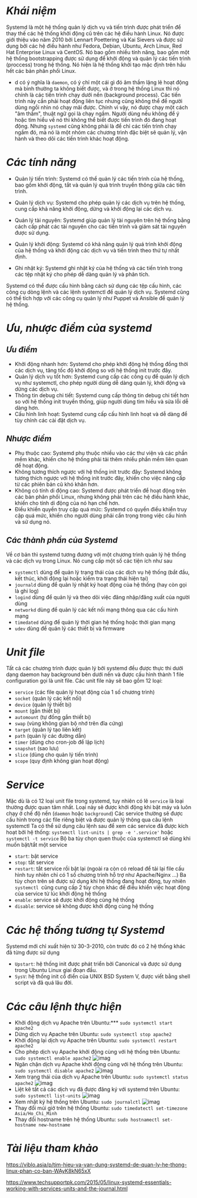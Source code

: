 # ***Khái niệm***
Systemd là một hệ thống quản lý dịch vụ và tiến trình được phát triển để thay thế các hệ thống khởi động cũ trên các hệ điều hành Linux. Nó được giới thiệu vào năm 2010 bởi Lennart Poettering và Kai Sievers và được sử dụng bởi các hệ điều hành như Fedora, Debian, Ubuntu, Arch Linux, Red Hat Enterprise Linux và CentOS.
Nó bao gồm nhiều tính năng, bao gồm một hệ thống bootstrapping được sử dụng để khởi động và quản lý các tiến trình (proccess) trong hệ thống. Nó hiện là hệ thống khởi tạo mặc định trên hầu hết các bản phân phối Linux.


- d có ý nghĩa là `daemon`, có ý chỉ một cái gì đó âm thầm lặng lẽ hoạt động mà bình thường ta không biết được, và ở trong hệ thống Linux thì nó chính là các tiến trình chạy dưới nền (background process). Các tiến trình này cần phải hoạt động liên tục nhưng cũng không thể để người dùng ngồi nhìn nó chạy mãi được. Chính vì vậy, nó được chạy một cách "âm thầm", thuật ngữ gọi là chạy ngầm. Người dùng nếu không để ý hoặc tìm hiểu về nó thì không thể biết được tiến trình đó đang hoạt động. Nhưng `systemd` cũng không phải là để chỉ các tiến trình chạy ngầm đó, mà nó là một nhóm các chương trình đặc biệt sẽ quản lý, vận hành và theo dõi các tiến trình khác hoạt động.
# ***Các tính năng***
- Quản lý tiến trình: Systemd có thể quản lý các tiến trình của hệ thống, bao gồm khởi động, tắt và quản lý quá trình truyền thông giữa các tiến trình.

- Quản lý dịch vụ: Systemd cho phép quản lý các dịch vụ trên hệ thống, cung cấp khả năng khởi động, dừng và khởi động lại các dịch vụ.

- Quản lý tài nguyên: Systemd giúp quản lý tài nguyên trên hệ thống bằng cách cấp phát các tài nguyên cho các tiến trình và giám sát tài nguyên được sử dụng.

- Quản lý khởi động: Systemd có khả năng quản lý quá trình khởi động của hệ thống và khởi động các dịch vụ và tiến trình theo thứ tự nhất định.

- Ghi nhật ký: Systemd ghi nhật ký của hệ thống và các tiến trình trong các tệp nhật ký cho phép dễ dàng quản lý và phân tích.

Systemd có thể được cấu hình bằng cách sử dụng các tệp cấu hình, các công cụ dòng lệnh và các lệnh systemctl để quản lý dịch vụ. Systemd cũng có thể tích hợp với các công cụ quản lý như Puppet và Ansible để quản lý hệ thống.
# ***Ưu, nhược điểm của systemd***
## ***Ưu điểm***
- Khởi động nhanh hơn: Systemd cho phép khởi động hệ thống đồng thời các dịch vụ, tăng tốc độ khởi động so với hệ thống init trước đây.
- Quản lý dịch vụ tốt hơn: Systemd cung cấp các công cụ để quản lý dịch vụ như systemctl, cho phép người dùng dễ dàng quản lý, khởi động và dừng các dịch vụ.
- Thông tin debug chi tiết: Systemd cung cấp thông tin debug chi tiết hơn so với hệ thống init truyền thống, giúp người dùng tìm hiểu và sửa lỗi dễ dàng hơn.
- Cấu hình linh hoạt: Systemd cung cấp cấu hình linh hoạt và dễ dàng để tùy chỉnh các cài đặt dịch vụ.

## ***Nhược điểm***
- Phụ thuộc cao: Systemd phụ thuộc nhiều vào các thư viện và các phần mềm khác, khiến cho hệ thống phải tải thêm nhiều phần mềm liên quan để hoạt động.
- Không tương thích ngược với hệ thống init trước đây: Systemd không tương thích ngược với hệ thống init trước đây, khiến cho việc nâng cấp từ các phiên bản cũ khó khăn hơn.
- Không có tính di động cao: Systemd được phát triển để hoạt động trên các bản phân phối Linux, nhưng không phải trên các hệ điều hành khác, khiến cho tính di động của nó hạn chế hơn.
- Điều khiển quyền truy cập quá mức: Systemd có quyền điều khiển truy cập quá mức, khiến cho người dùng phải cẩn trọng trong việc cấu hình và sử dụng nó.

## ***Các thành phần của Systemd***
Về cơ bản thì systemd tương đương với một chương trình quản lý hệ thống và các dịch vụ trong Linux. Nó cung cấp một số các tiện ích như sau

- `systemctl` dùng để quản lý trạng thái của các dịch vụ hệ thống (bắt đầu, kết thúc, khởi động lại hoặc kiểm tra trạng thái hiện tại)
- `journald` dùng để quản lý nhật ký hoạt động của hệ thống (hay còn gọi là ghi log)
- `logind` dùng để quản lý và theo dõi việc đăng nhập/đăng xuất của người dùng
- `networkd` dùng để quản lý các kết nối mạng thông qua các cấu hình mạng
- `timedated` dùng để quản lý thời gian hệ thống hoặc thời gian mạng
- `udev` dùng để quản lý các thiết bị và firmware

# ***Unit file***
Tất cả các chương trình được quản lý bởi systemd đều được thực thi dưới dạng daemon hay background bên dưới nền và được cấu hình thành 1 file configuration gọi là unit file. Các unit file này sẽ bao gồm 12 loại:

- `service` (các file quản lý hoạt động của 1 số chương trình)
- `socket` (quản lý các kết nối)
- `device` (quản lý thiết bị)
- `mount` (gắn thiết bị)
- `automount` (tự đống gắn thiết bị)
- `swap` (vùng không gian bộ nhớ trên đĩa cứng)
- `target` (quản lý tạo liên kết)
- `path` (quản lý các đường dẫn)
- `timer` (dùng cho cron-job để lập lịch)
- `snapshot` (sao lưu)
- `slice` (dùng cho quản lý tiến trình)
- `scope` (quy định không gian hoạt động)

# ***Service***
Mặc dù là có 12 loại unit file trong systemd, tuy nhiên có lẽ `service` là loại thường được quan tâm nhất. Loại này sẽ được khởi động khi bật máy và luôn chạy ở chế độ nền (`daemon` hoặc `background`) Các service thường sẽ được cấu hình trong các file riêng biệt và được quản lý thông qua câu lệnh systemctl Ta có thể sử dụng câu lệnh sau để xem các service đã được kích hoạt bởi hệ thống: `systemctl list-units | grep -e '.service'` hoặc `systemctl -t service` Bộ ba tùy chọn quen thuộc của systemctl sẽ dùng khi muốn bật/tắt một service

- `start`: bật service
- `stop`: tắt service
- `restart`: tắt service rồi bật lại (ngoài ra còn có reload để tải lại file cấu hình tuy nhiên chỉ có 1 số chương trình hỗ trợ như Apache/Nginx ...) 
Ba tùy chọn trên sẽ được sử dụng khi hệ thống đang hoạt động, tuy nhiên `systemctl `cũng cung cấp 2 tùy chọn khác để điều khiển việc hoạt động của service từ lúc khởi động hệ thống
- `enable`: service sẽ được khởi động cùng hệ thống
- `disable`: service sẽ không được khởi động cùng hệ thống

# ***Các hệ thống tương tự Systemd***
Systemd mới chỉ xuất hiện từ 30-3-2010, còn trước đó có 2 hệ thống khác đã từng được sử dụng

- `Upstart`: hệ thống init được phát triển bởi Canonical và được sử dụng trong Ubuntu Linux giai đoạn đầu.
- `SysV`: hệ thống init cổ điển của UNIX BSD System V, được viết bằng shell script và đã quá lâu đời.
# ***Các câu lệnh thực hiện***
- Khởi động dịch vụ Apache trên Ubuntu:***
`sudo systemctl start apache2`
- Dừng dịch vụ Apache trên Ubuntu:
`sudo systemctl stop apache2`
- Khởi động lại dịch vụ Apache trên Ubuntu:
`sudo systemctl restart apache2`
- Cho phép dịch vụ Apache khởi động cùng với hệ thống trên Ubuntu:
`sudo systemctl enable apache2`
![imag](./IMG/11.1.png)
- Ngăn chặn dịch vụ Apache khởi động cùng với hệ thống trên Ubuntu:
`sudo systemctl disable apache2`
![imag](./IMG/11.2.png)
- Xem trạng thái của dịch vụ Apache trên Ubuntu:
`sudo systemctl status apache2`
![imag](./IMG/11.3.png)
- Liệt kê tất cả các dịch vụ đã được đăng ký với systemd trên Ubuntu:
`sudo systemctl list-units`
![imag](./IMG/11.4.png)
- Xem nhật ký hệ thống trên Ubuntu:
`sudo journalctl`
![imag](./IMG/11.5.png)
- Thay đổi múi giờ trên hệ thống Ubuntu:
`sudo timedatectl set-timezone Asia/Ho_Chi_Minh`
- Thay đổi hostname trên hệ thống Ubuntu:
`sudo hostnamectl set-hostname new-hostname`




# ***Tài liệu tham khảo***
<https://viblo.asia/p/tim-hieu-va-van-dung-systemd-de-quan-ly-he-thong-linux-phan-co-ban-WAyK8kN65xX>

<https://www.techsupportpk.com/2015/05/linux-systemd-essentials-working-with-services-units-and-the-journal.html>
